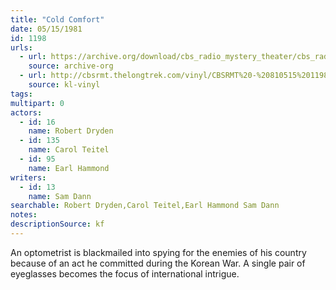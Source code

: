 ```yaml
---
title: "Cold Comfort"
date: 05/15/1981
id: 1198
urls: 
  - url: https://archive.org/download/cbs_radio_mystery_theater/cbs_radio_mystery_theater-1151-1200.zip/cbs_radio_mystery_theater-1151-1200%2Fcbsrmt_1198_cold_comfort.mp3
    source: archive-org
  - url: http://cbsrmt.thelongtrek.com/vinyl/CBSRMT%20-%20810515%201198%20Cold%20Comfort_afrts.mp3
    source: kl-vinyl
tags: 
multipart: 0
actors:  
  - id: 16
    name: Robert Dryden  
  - id: 135
    name: Carol Teitel  
  - id: 95
    name: Earl Hammond
writers:  
  - id: 13
    name: Sam Dann
searchable: Robert Dryden,Carol Teitel,Earl Hammond Sam Dann
notes: 
descriptionSource: kf
---
```

An optometrist is blackmailed into spying for the enemies of his country because of an act he committed during the Korean War. A single pair of eyeglasses becomes the focus of international intrigue.